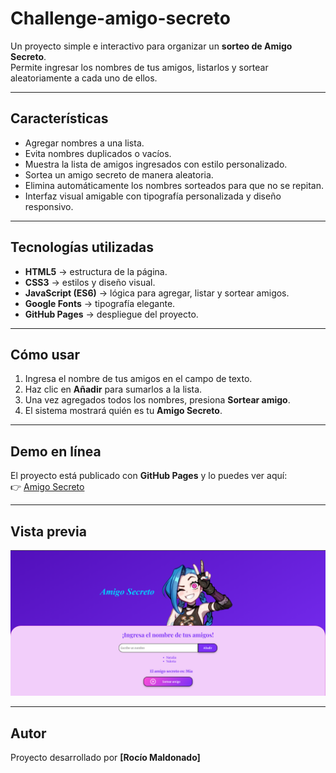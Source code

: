 # Challenge-amigo-secreto

Un proyecto simple e interactivo para organizar un **sorteo de Amigo Secreto**.  
Permite ingresar los nombres de tus amigos, listarlos y sortear aleatoriamente a cada uno de ellos.  

---

## Características
- Agregar nombres a una lista.
- Evita nombres duplicados o vacíos.
- Muestra la lista de amigos ingresados con estilo personalizado.
- Sortea un amigo secreto de manera aleatoria.
- Elimina automáticamente los nombres sorteados para que no se repitan.
- Interfaz visual amigable con tipografía personalizada y diseño responsivo.

---

## Tecnologías utilizadas
- **HTML5** → estructura de la página.  
- **CSS3** → estilos y diseño visual.  
- **JavaScript (ES6)** → lógica para agregar, listar y sortear amigos.  
- **Google Fonts** → tipografía elegante.  
- **GitHub Pages** → despliegue del proyecto.

---

## Cómo usar
1. Ingresa el nombre de tus amigos en el campo de texto.  
2. Haz clic en **Añadir** para sumarlos a la lista.  
3. Una vez agregados todos los nombres, presiona **Sortear amigo**.  
4. El sistema mostrará quién es tu **Amigo Secreto**.  

---

## Demo en línea
El proyecto está publicado con **GitHub Pages** y lo puedes ver aquí:  
👉 [Amigo Secreto](https://rociomaldonado.github.io/Challenge-amigo-secreto/)

---

## Vista previa
![Preview del proyecto](assets/amigo-secreto.png)

---

## Autor
Proyecto desarrollado por **[Rocío Maldonado]**
